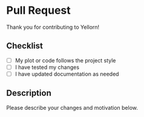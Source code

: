 # Pull Request

Thank you for contributing to Yellorn!

## Checklist
- [ ] My plot or code follows the project style
- [ ] I have tested my changes
- [ ] I have updated documentation as needed

## Description
Please describe your changes and motivation below.
